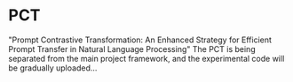 # PCT
"Prompt Contrastive Transformation: An Enhanced Strategy for Efficient Prompt Transfer in Natural Language Processing"
The PCT is being separated from the main project framework, and the experimental code will be gradually uploaded...
